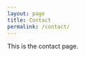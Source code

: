 ```yaml
---
layout: page
title: Contact
permalink: /contact/
---
```


<div class="huge">
This is the contact page.
</div>
